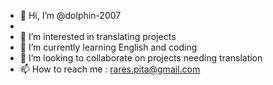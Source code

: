 - 👋 Hi, I’m @dolphin-2007
- 
- 👀 I’m interested in translating projects
- 🌱 I’m currently learning English and coding
- 💞️ I’m looking to collaborate on projects needing translation
- 📫 How to reach me : rares.pita@gmail.com


